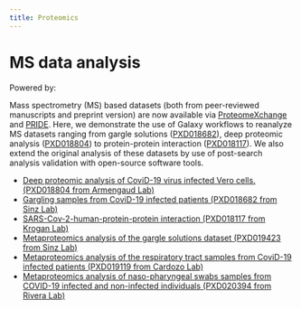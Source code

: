 ```yaml
---
title: Proteomics
---
```


# MS data analysis


<p class="shieldlist">
Powered by:
<FlatShield label="usegalaxy" message="eu" href="https://usegalaxy.eu"/>
<FlatShield label="usegalaxy" message="fr" href="https://usegalaxy.fr"/>
</p>



Mass spectrometry (MS) based datasets (both from peer-reviewed manuscripts and preprint version) are now available
via [ProteomeXchange](https://massive.ucsd.edu/ProteoSAFe/static/corona-mass-kb.jsp) and
[PRIDE](https://www.ebi.ac.uk/pride/archive?filter=project_tags_facet%3D%3DSars-cov-2). Here, we demonstrate the use of
Galaxy workflows to reanalyze MS datasets ranging from gargle solutions ([PXD018682](PXD018682)),
deep proteomic analysis ([PXD018804](PXD018804)) to protein-protein interaction ([PXD018117](PXD018594)).
We also extend the original analysis of these datasets by use of post-search analysis validation  with open-source software tools.  

  * [Deep proteomic analysis of CoviD-19 virus infected Vero cells. (PXD018804 from Armengaud Lab)](PXD018804)
  * [Gargling samples from CoviD-19 infected patients (PXD018682 from Sinz Lab)](PXD018682)
  * [SARS-Cov-2-human-protein-protein interaction (PXD018117 from Krogan Lab)](PXD018594)
  * [Metaproteomics analysis of the gargle solutions dataset (PXD019423 from Sinz Lab)](mPXD019423)
  * [Metaproteomics analysis of the respiratory tract samples from CoviD-19 infected patients (PXD019119 from Cardozo Lab)](mPXD019119)
  * [Metaproteomics analysis of naso-pharyngeal swabs samples from COVID-19 infected and non-infected individuals (PXD020394 from Rivera Lab)](mPXD020394)


